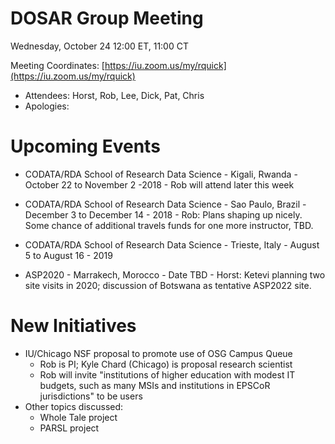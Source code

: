 # DOSAR Group Meeting

Wednesday, October 24 12:00 ET, 11:00 CT

Meeting Coordinates: [https://iu.zoom.us/my/rquick](https://iu.zoom.us/my/rquick)

   * Attendees: Horst, Rob, Lee, Dick, Pat, Chris
   * Apologies:

# Upcoming Events
   * CODATA/RDA School of Research Data Science - Kigali, Rwanda - October 22 to November 2 -2018
    - Rob will attend later this week
   * CODATA/RDA School of Research Data Science - Sao Paulo, Brazil - December 3 to December 14 - 2018
    - Rob: Plans shaping up nicely. Some chance of additional travels funds for one more instructor, TBD.
   * CODATA/RDA School of Research Data Science - Trieste, Italy - August 5 to August 16 - 2019
   
   * ASP2020 - Marrakech, Morocco - Date TBD
    - Horst: Ketevi planning two site visits in 2020; discussion of Botswana as tentative ASP2022 site.

# New Initiatives 
  * IU/Chicago NSF proposal to promote use of OSG Campus Queue
    - Rob is PI; Kyle Chard (Chicago) is proposal research scientist
    - Rob will invite "institutions of higher education with modest IT budgets, such as many MSIs and institutions in EPSCoR jurisdictions" to be users 
  * Other topics discussed:
    - Whole Tale project
    - PARSL project
